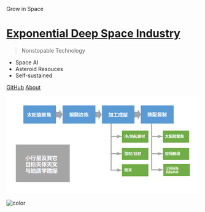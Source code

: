 <!-- _coverpage.md -->

Grow in Space

# [Exponential Deep Space Industry](#welcome-to-the-eds)

> Nonstopable Technology

* Space AI
* Asteroid Resouces
* Self-sustained

[GitHub](https://github.com/ExponentialDeepSpace)
[About](#welcome-to-the-eds)


<!-- background image -->
![](/assets/imgs/eds-diagram.png)

<!-- background color -->

![color](#0A0908)
